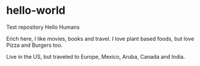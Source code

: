 # hello-world
Test repository
Hello Humans

Erich here, I like movies, books and travel. 
I love plant based foods, but love Pizza and Burgers too. 

Live in the US, but traveled to Europe, Mexico, Aruba, Canada and India. 

